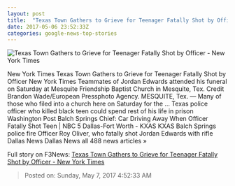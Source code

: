 ```yaml
---
layout: post
title:  "Texas Town Gathers to Grieve for Teenager Fatally Shot by Officer - New York Times"
date: 2017-05-06 23:52:33Z
categories: google-news-top-stories
---
```


![Texas Town Gathers to Grieve for Teenager Fatally Shot by Officer - New York Times](https://static01.nyt.com/images/2017/05/07/us/07Edwards/07Edwards-facebookJumbo.jpg)

New York Times Texas Town Gathers to Grieve for Teenager Fatally Shot by Officer New York Times Teammates of Jordan Edwards attended his funeral on Saturday at Mesquite Friendship Baptist Church in Mesquite, Tex. Credit Brandon Wade/European Pressphoto Agency. MESQUITE, Tex. — Many of those who filed into a church here on Saturday for the ... Texas police officer who killed black teen could spend rest of his life in prison Washington Post Balch Springs Chief: Car Driving Away When Officer Fatally Shot Teen | NBC 5 Dallas-Fort Worth - KXAS KXAS Balch Springs police fire Officer Roy Oliver, who fatally shot Jordan Edwards with rifle Dallas News Dallas News all 488 news articles »


Full story on F3News: [Texas Town Gathers to Grieve for Teenager Fatally Shot by Officer - New York Times](http://www.f3nws.com/n/3zDSs)

> Posted on: Sunday, May 7, 2017 4:52:33 AM
